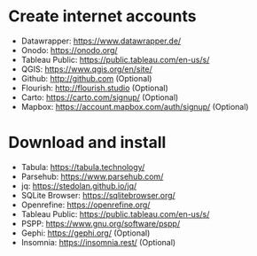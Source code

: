 # Create internet accounts

- Datawrapper: https://www.datawrapper.de/
- Onodo: https://onodo.org/
- Tableau Public: https://public.tableau.com/en-us/s/
- QGIS: https://www.qgis.org/en/site/
- Github: http://github.com (Optional)
- Flourish: http://flourish.studio (Optional)
- Carto: https://carto.com/signup/ (Optional)
- Mapbox: https://account.mapbox.com/auth/signup/ (Optional)


# Download and install

- Tabula: https://tabula.technology/
- Parsehub: https://www.parsehub.com/
- jq: https://stedolan.github.io/jq/
- SQLite Browser: https://sqlitebrowser.org/
- Openrefine: https://openrefine.org/
- Tableau Public: https://public.tableau.com/en-us/s/
- PSPP: https://www.gnu.org/software/pspp/
- Gephi: https://gephi.org/ (Optional)
- Insomnia: https://insomnia.rest/ (Optional)
